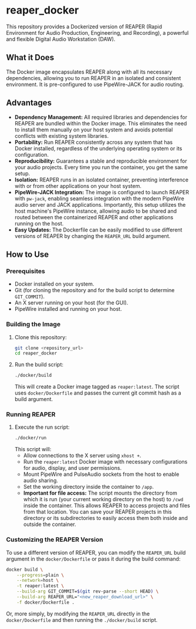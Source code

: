 # reaper_docker

This repository provides a Dockerized version of REAPER (Rapid Environment for Audio Production, Engineering, and Recording), a powerful and flexible Digital Audio Workstation (DAW).

## What it Does

The Docker image encapsulates REAPER along with all its necessary dependencies, allowing you to run REAPER in an isolated and consistent environment. It is pre-configured to use PipeWire-JACK for audio routing.

## Advantages

- **Dependency Management:** All required libraries and dependencies for REAPER are bundled within the Docker image. This eliminates the need to install them manually on your host system and avoids potential conflicts with existing system libraries.
- **Portability:** Run REAPER consistently across any system that has Docker installed, regardless of the underlying operating system or its configuration.
- **Reproducibility:** Guarantees a stable and reproducible environment for your audio projects. Every time you run the container, you get the same setup.
- **Isolation:** REAPER runs in an isolated container, preventing interference with or from other applications on your host system.
- **PipeWire-JACK Integration:** The image is configured to launch REAPER with `pw-jack`, enabling seamless integration with the modern PipeWire audio server and JACK applications. Importantly, this setup utilizes the host machine's PipeWire instance, allowing audio to be shared and routed between the containerized REAPER and other applications running on the host.
- **Easy Updates:** The Dockerfile can be easily modified to use different versions of REAPER by changing the `REAPER_URL` build argument.

## How to Use

### Prerequisites

- Docker installed on your system.
- Git (for cloning the repository and for the build script to determine `GIT_COMMIT`).
- An X server running on your host (for the GUI).
- PipeWire installed and running on your host.

### Building the Image

1.  Clone this repository:
    ```bash
    git clone <repository_url>
    cd reaper_docker
    ```
2.  Run the build script:
    ```bash
    ./docker/build
    ```
    This will create a Docker image tagged as `reaper:latest`. The script uses `docker/Dockerfile` and passes the current git commit hash as a build argument.

### Running REAPER

1.  Execute the run script:
    ```bash
    ./docker/run
    ```
    This script will:
    - Allow connections to the X server using `xhost +`.
    - Run the `reaper:latest` Docker image with necessary configurations for audio, display, and user permissions.
    - Mount PipeWire and PulseAudio sockets from the host to enable audio sharing.
    - Set the working directory inside the container to `/app`.
    - **Important for file access:** The script mounts the directory from which it is run (your current working directory on the host) to `/cwd` inside the container. This allows REAPER to access projects and files from that location. You can save your REAPER projects in this directory or its subdirectories to easily access them both inside and outside the container.

### Customizing the REAPER Version

To use a different version of REAPER, you can modify the `REAPER_URL` build argument in the `docker/Dockerfile` or pass it during the build command:
```bash
docker build \
    --progress=plain \
    --network=host \
    -t reaper:latest \
    --build-arg GIT_COMMIT=$(git rev-parse --short HEAD) \
    --build-arg REAPER_URL="<new_reaper_download_url>" \
    -f docker/Dockerfile .
```
Or, more simply, by modifying the `REAPER_URL` directly in the `docker/Dockerfile` and then running the `./docker/build` script.
